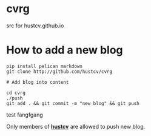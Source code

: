 # cvrg
src for hustcv.github.io

# How to add a new blog
```
pip install pelican markdown
git clone http://github.com/hustcv/cvrg

# Add blog into content

cd cvrg
./push
git add . && git commit -m "new blog" && git push
```

test fangfgang

Only members of [**hustcv**](https://github.com/hustcv) are allowed to push new blog.
